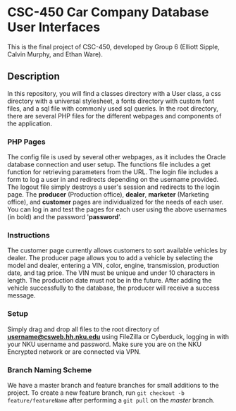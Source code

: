 # CSC-450 Car Company Database User Interfaces

This is the final project of CSC-450, developed by Group 6 (Elliott Sipple, Calvin Murphy, and Ethan Ware).

## Description

In this repository, you will find a classes directory with a User class, a css directory with a universal stylesheet, a fonts
directory with custom font files, and a sql file with commonly used sql queries. In the root directory, there are several PHP
files for the different webpages and components of the application.

### PHP Pages

The config file is used by several other webpages, as it includes the Oracle database connection and user setup. The functions file includes a get function for retrieving parameters from the URL. The login file includes a form to log a user in and redirects depending on the username provided. The logout file simply destroys a user's session and redirects to the login page. The __producer__ (Production office), __dealer__, __marketer__ (Marketing office), and __customer__ pages are individualized for the needs of each user. You can log in and test the pages for each user using the above usernames (in bold) and the password '**password**'.

### Instructions

The customer page currently allows customers to sort available vehicles by dealer. The producer page allows you to add a vehicle by selecting the model and dealer, entering a VIN, color, engine, transmission, production date, and tag price. The VIN must be unique and under 10 characters in length. The production date must not be in the future. After adding the vehicle successfully to the database, the producer will receive a success message.

### Setup

Simply drag and drop all files to the root directory of __**username@csweb.hh.nku.edu**__ using FileZilla or Cyberduck, logging in with your NKU username and password. Make sure you are on the NKU Encrypted network or are connected via VPN.

### Branch Naming Scheme

We have a master branch and feature branches for small additions to the project. To create a new feature branch, run `git checkout -b feature/featureName` after performing a `git pull` on the *master* branch.